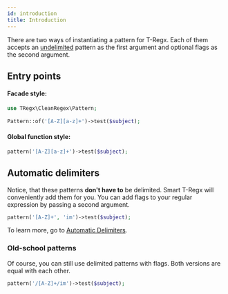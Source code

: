 ```yaml
---
id: introduction
title: Introduction
---
```


There are two ways of instantiating a pattern for T-Regx. Each of them accepts an [undelimited](delimiters.md) pattern
as the first argument and optional flags as the second argument. 

## Entry points

#### Facade style:
```php
use TRegx\CleanRegex\Pattern;
 
Pattern::of('[A-Z][a-z]+')->test($subject);
```

#### Global function style:
```php
pattern('[A-Z][a-z]+')->test($subject);
```

## Automatic delimiters

Notice, that these patterns **don't have to** be delimited. Smart T-Regx will conveniently add them for you.
You can add flags to your regular expression by passing a second argument.
```php
pattern('[A-Z]+', 'im')->test($subject);
```

To learn more, go to [Automatic Delimiters](delimiters.md).

### Old-school patterns

Of course, you can still use delimited patterns with flags. Both versions are equal with each other.
```php
pattern('/[A-Z]+/im')->test($subject);
```

